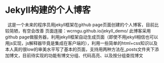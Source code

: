 ﻿# Jekyll构建的个人博客
   这是一个未来的程序员用jekyll框架在github page页面创建的个人博客，目前比较简陋，有空会改善
    页面连接：wcrngu.github.io/jekyll_demo/
    此博客采用github page做服务器，利用jekyll框架自动生成页面（即使不用jekyll相信也可以用js实现，js解释器毕竟是集成在客户端的），利用一些简单的html+css知识以及本人真的很low的审美水平写了基本的页面，支持用两种方法在_posts文件夹下添加博文，目前待实现的功能有博文分组、代码高亮、以及按分组查找博文
